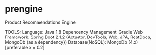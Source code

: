 # prengine
Product Recommendations Engine

TOOLS:
Language: Java 1.8
Dependency Management: Gradle
Web Framework: Spring Boot 2.1.2 (Actuator, DevTools, Web, JPA, RestDocs, MongoDb {as a dependency})
Database(NoSQL): MongoDb (4.x) [preferable x = 0.2]
